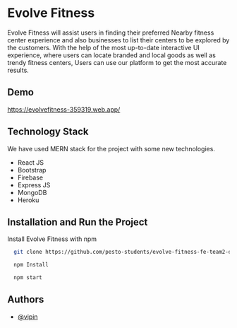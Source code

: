 
# Evolve Fitness

Evolve Fitness will assist users in finding their preferred Nearby fitness center experience and also businesses to list their centers to be explored by the customers. With the help of the most up-to-date interactive UI experience, where users can locate branded and local goods as well as trendy fitness centers, Users can use our platform to get the most accurate results.


## Demo

https://evolvefitness-359319.web.app/


## Technology Stack

We have used MERN stack for the project with some new technologies.

- React JS
- Bootstrap 
- Firebase
- Express JS
- MongoDB
- Heroku
## Installation and Run the Project

Install Evolve Fitness with npm

```bash
  git clone https://github.com/pesto-students/evolve-fitness-fe-team2-devanshu.git

  npm Install

  npm start
```
## Authors

- [@vipin](https://github.com/vipin98)


